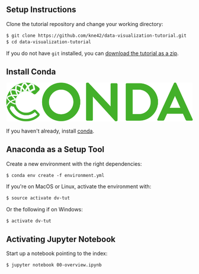 ## Setup Instructions

Clone the tutorial repository and change your working directory:
```bash
$ git clone https://github.com/kne42/data-visualization-tutorial.git
$ cd data-visualization-tutorial
```

If you do not have `git` installed, you can
[download the tutorial as a zip](https://github.com/kne42/data-visualization-tutorial/archive/master.zip).


## Install Conda

[![Install Conda](./res/conda_logo.svg)](https://conda.io/miniconda)

If you haven't already, install [conda](https://conda.io/miniconda).

## Anaconda as a Setup Tool

Create a new environment with the right dependencies:
```
$ conda env create -f environment.yml
```

If you're on MacOS or Linux, activate the environment with:
```bash
$ source activate dv-tut
```

Or the following if on Windows:
```bash
$ activate dv-tut
```

## Activating Jupyter Notebook

Start up a notebook pointing to the index:
```bash
$ jupyter notebook 00-overview.ipynb
```
